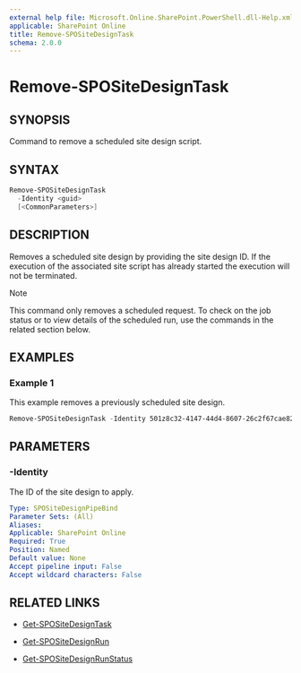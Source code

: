 ```yaml
---
external help file: Microsoft.Online.SharePoint.PowerShell.dll-Help.xml
applicable: SharePoint Online
title: Remove-SPOSiteDesignTask
schema: 2.0.0
---
```


# Remove-SPOSiteDesignTask

## SYNOPSIS

Command to remove a scheduled site design script. 

## SYNTAX

```powershell
Remove-SPOSiteDesignTask
  -Identity <guid>
  [<CommonParameters>]
```

## DESCRIPTION

Removes a scheduled site design by providing the site design ID. If the execution of the associated site script has already started the execution will not be terminated.

> [!NOTE]
> This command only removes a scheduled request. To check on the job status or to view details of the scheduled run, use the commands in the related section below.

## EXAMPLES

### Example 1

This example removes a previously scheduled site design.

```powershell
Remove-SPOSiteDesignTask -Identity 501z8c32-4147-44d4-8607-26c2f67cae82 
```

## PARAMETERS

### -Identity
The ID of the site design to apply.

```yaml
Type: SPOSiteDesignPipeBind
Parameter Sets: (All)
Aliases: 
Applicable: SharePoint Online
Required: True 
Position: Named
Default value: None
Accept pipeline input: False
Accept wildcard characters: False  
```

## RELATED LINKS

- [Get-SPOSiteDesignTask](Get-SPOSiteDesignTask.md)

- [Get-SPOSiteDesignRun](Get-SPOSiteDesignRun.md)

- [Get-SPOSiteDesignRunStatus](Get-SPOSiteDesignRunStatus.md)

